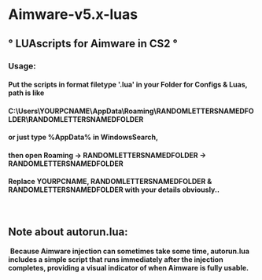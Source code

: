 
# Aimware-v5.x-luas 

                                  
## ° **LUAscripts for Aimware in CS2** °
### Usage: 
#### Put the scripts in format filetype '.lua' in your Folder for Configs & Luas, path is like
#### C:\Users\YOURPCNAME\AppData\Roaming\RANDOMLETTERSNAMEDFOLDER\RANDOMLETTERSNAMEDFOLDER
#### or just type %AppData% in WindowsSearch, 
#### then open Roaming -> RANDOMLETTERSNAMEDFOLDER -> RANDOMLETTERSNAMEDFOLDER
#### Replace YOURPCNAME, RANDOMLETTERSNAMEDFOLDER & RANDOMLETTERSNAMEDFOLDER with your details obviously..
‎ 
## Note about autorun.lua: 
‎ 
**Because Aimware injection can sometimes take some time, 
autorun.lua includes a simple script that runs immediately 
after the injection completes, 
providing a visual indicator of when Aimware is fully usable.**
